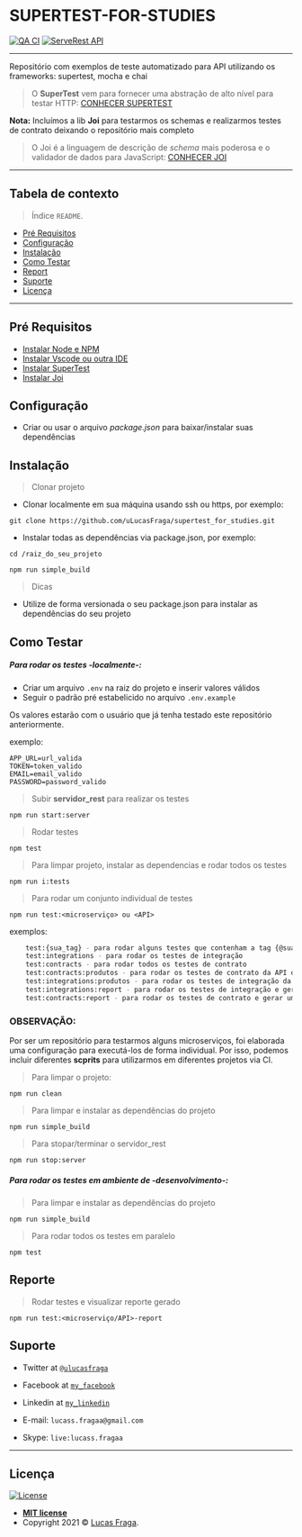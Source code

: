 # SUPERTEST-FOR-STUDIES

[![QA CI](https://github.com/uLucasFraga/supertest_for_studies/workflows/QA%20CI/badge.svg?branch=main)](https://github.com/uLucasFraga/supertest_for_studies/actions/)
[![ServeRest API](https://img.shields.io/badge/API-ServeRest-green)](https://github.com/PauloGoncalvesBH/ServeRest/)

---

Repositório com exemplos de teste automatizado para API utilizando os frameworks: supertest, mocha e chai

> O **SuperTest** vem para fornecer uma abstração de alto nível para testar HTTP: [CONHECER SUPERTEST](https://github.com/visionmedia/supertest)

**Nota:** Incluímos a lib **Joi** para testarmos os schemas e realizarmos testes de contrato deixando o repositório mais completo

> O Joi é a linguagem de descrição de _schema_ mais poderosa e o validador de dados para JavaScript: [CONHECER JOI](https://hapi.dev/module/joi/)

---

## Tabela de contexto

> Índice `README`.

  - [Pré Requisitos](#pré-requisitos)
  - [Configuração](#configuração)
  - [Instalação](#instalação)
  - [Como Testar](#como-testar)
  - [Report](#report)
  - [Suporte](#suporte)
  - [Licença](#licença)

---

## Pré Requisitos

- [Instalar Node e NPM](https://nodejs.org/en/)
- [Instalar Vscode ou outra IDE](https://code.visualstudio.com/download)
- [Instalar SuperTest](https://www.npmjs.com/package/supertest)
- [Instalar Joi](https://hapi.dev/module/joi/)

## Configuração

- Criar ou usar o arquivo _package.json_ para baixar/instalar suas dependências

## Instalação

> Clonar projeto

- Clonar localmente em sua máquina usando ssh ou https, por exemplo:

`git clone https://github.com/uLucasFraga/supertest_for_studies.git`

- Instalar todas as dependências via package.json, por exemplo:

`cd /raiz_do_seu_projeto`

`npm run simple_build`

> Dicas

- Utilize de forma versionada o seu package.json para instalar as dependências do seu projeto

## Como Testar

##### Para rodar os testes -localmente-:

- Criar um arquivo `.env` na raiz do projeto e inserir valores válidos
- Seguir o padrão pré estabelicido no arquivo `.env.example`

Os valores estarão com o usuário que já tenha testado este repositório anteriormente.

exemplo:
```
APP_URL=url_valida
TOKEN=token_valido
EMAIL=email_valido
PASSWORD=password_valido
```

> Subir **servidor_rest** para realizar os testes

`npm run start:server`

> Rodar testes

`npm test`

> Para limpar projeto, instalar as dependencias e rodar todos os testes

`npm run i:tests`

> Para rodar um conjunto individual de testes

`npm run test:<microserviço> ou <API>`

exemplos:

```bash
    test:{sua_tag} - para rodar alguns testes que contenham a tag {@sua_tag}
    test:integrations - para rodar os testes de integração
    test:contracts - para rodar todos os testes de contrato
    test:contracts:produtos - para rodar os testes de contrato da API de produtos
    test:integrations:produtos - para rodar os testes de integração da API de produtos
    test:integrations:report - para rodar os testes de integração e gerar um reporte
    test:contracts:report - para rodar os testes de contrato e gerar um reporte
```

### OBSERVAÇÃO:
Por ser um repositório para testarmos alguns microserviços, foi elaborada uma configuração para executá-los de forma individual.
Por isso, podemos incluir diferentes **scprits** para utilizarmos em diferentes projetos via CI.


> Para limpar o projeto:

`npm run clean`

> Para limpar e instalar as dependências do projeto

`npm run simple_build`

> Para stopar/terminar o servidor_rest

`npm run stop:server`

##### Para rodar os testes em ambiente de -desenvolvimento-:

> Para limpar e instalar as dependências do projeto

`npm run simple_build`

> Para rodar todos os testes em paralelo

`npm test`

## Reporte

> Rodar testes e visualizar reporte gerado

`npm run test:<microserviço/API>-report`

## Suporte

- Twitter at <a href="https://twitter.com/uLucasFraga" target="_blank">`@ulucasfraga`</a>
- Facebook at <a href="https://www.facebook.com/lucass.fragaa" target="_blank">`my_facebook`</a>
- Linkedin at <a href="https://www.linkedin.com/in/ulucasfraga" target="_blank">`my_linkedin`</a>

- E-mail: `lucass.fragaa@gmail.com`
- Skype: `live:lucass.fragaa`

---

## Licença

[![License](http://img.shields.io/:license-mit-blue.svg?style=flat-square)](http://badges.mit-license.org)

- **[MIT license](http://opensource.org/licenses/mit-license.php)**
- Copyright 2021 © <a href="https://www.linkedin.com/in/ulucasfraga" target="_blank">Lucas Fraga</a>.
